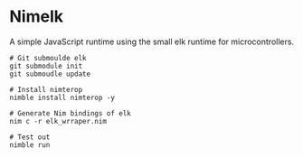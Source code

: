 # Nimelk
A simple JavaScript runtime using the small elk runtime for microcontrollers.

```shell
# Git submoulde elk
git submodule init
git submoudle update

# Install nimterop
nimble install nimterop -y

# Generate Nim bindings of elk
nim c -r elk_wrraper.nim

# Test out
nimble run
```